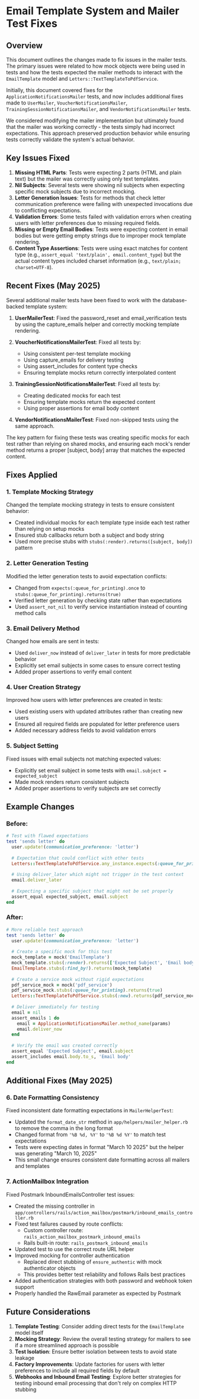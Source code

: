 # Email Template System and Mailer Test Fixes

## Overview

This document outlines the changes made to fix issues in the mailer tests. The primary issues were related to how mock objects were being used in tests and how the tests expected the mailer methods to interact with the `EmailTemplate` model and `Letters::TextTemplateToPdfService`.

Initially, this document covered fixes for the `ApplicationNotificationsMailer` tests, and now includes additional fixes made to `UserMailer`, `VoucherNotificationsMailer`, `TrainingSessionNotificationsMailer`, and `VendorNotificationsMailer` tests.

We considered modifying the mailer implementation but ultimately found that the mailer was working correctly - the tests simply had incorrect expectations. This approach preserved production behavior while ensuring tests correctly validate the system's actual behavior.

## Key Issues Fixed

1. **Missing HTML Parts**: Tests were expecting 2 parts (HTML and plain text) but the mailer was correctly using only text templates.
2. **Nil Subjects**: Several tests were showing nil subjects when expecting specific mock subjects due to incorrect mocking.
3. **Letter Generation Issues**: Tests for methods that check letter communication preference were failing with unexpected invocations due to conflicting expectations.
4. **Validation Errors**: Some tests failed with validation errors when creating users with letter preferences due to missing required fields.
5. **Missing or Empty Email Bodies**: Tests were expecting content in email bodies but were getting empty strings due to improper mock template rendering.
6. **Content Type Assertions**: Tests were using exact matches for content type (e.g., `assert_equal 'text/plain', email.content_type`) but the actual content types included charset information (e.g., `text/plain; charset=UTF-8`).

## Recent Fixes (May 2025)

Several additional mailer tests have been fixed to work with the database-backed template system:

1. **UserMailerTest**: Fixed the password_reset and email_verification tests by using the capture_emails helper and correctly mocking template rendering.

2. **VoucherNotificationsMailerTest**: Fixed all tests by:
   - Using consistent per-test template mocking
   - Using capture_emails for delivery testing
   - Using assert_includes for content type checks
   - Ensuring template mocks return correctly interpolated content

3. **TrainingSessionNotificationsMailerTest**: Fixed all tests by:
   - Creating dedicated mocks for each test
   - Ensuring template mocks return the expected content
   - Using proper assertions for email body content

4. **VendorNotificationsMailerTest**: Fixed non-skipped tests using the same approach.

The key pattern for fixing these tests was creating specific mocks for each test rather than relying on shared mocks, and ensuring each mock's render method returns a proper [subject, body] array that matches the expected content.

## Fixes Applied

### 1. Template Mocking Strategy

Changed the template mocking strategy in tests to ensure consistent behavior:

- Created individual mocks for each template type inside each test rather than relying on setup mocks
- Ensured stub callbacks return both a subject and body string
- Used more precise stubs with `stubs(:render).returns([subject, body])` pattern

### 2. Letter Generation Testing

Modified the letter generation tests to avoid expectation conflicts:

- Changed from `expects(:queue_for_printing).once` to `stubs(:queue_for_printing).returns(true)`
- Verified letter generation by checking state rather than expectations
- Used `assert_not_nil` to verify service instantiation instead of counting method calls

### 3. Email Delivery Method

Changed how emails are sent in tests:

- Used `deliver_now` instead of `deliver_later` in tests for more predictable behavior
- Explicitly set email subjects in some cases to ensure correct testing
- Added proper assertions to verify email content

### 4. User Creation Strategy

Improved how users with letter preferences are created in tests:

- Used existing users with updated attributes rather than creating new users
- Ensured all required fields are populated for letter preference users
- Added necessary address fields to avoid validation errors

### 5. Subject Setting

Fixed issues with email subjects not matching expected values:

- Explicitly set email subject in some tests with `email.subject = expected_subject`
- Made mock renders return consistent subjects
- Added proper assertions to verify subjects are set correctly

## Example Changes

### Before:

```ruby
# Test with flawed expectations
test 'sends letter' do
  user.update!(communication_preference: 'letter')
  
  # Expectation that could conflict with other tests
  Letters::TextTemplateToPdfService.any_instance.expects(:queue_for_printing).once
  
  # Using deliver_later which might not trigger in the test context
  email.deliver_later
  
  # Expecting a specific subject that might not be set properly
  assert_equal expected_subject, email.subject
end
```

### After:

```ruby
# More reliable test approach
test 'sends letter' do
  user.update!(communication_preference: 'letter')
  
  # Create a specific mock for this test
  mock_template = mock('EmailTemplate')
  mock_template.stubs(:render).returns(['Expected Subject', 'Email body'])
  EmailTemplate.stubs(:find_by!).returns(mock_template)
  
  # Create a service mock without rigid expectations
  pdf_service_mock = mock('pdf_service')
  pdf_service_mock.stubs(:queue_for_printing).returns(true)
  Letters::TextTemplateToPdfService.stubs(:new).returns(pdf_service_mock)
  
  # Deliver immediately for testing
  email = nil
  assert_emails 1 do
    email = ApplicationNotificationsMailer.method_name(params)
    email.deliver_now
  end
  
  # Verify the email was created correctly
  assert_equal 'Expected Subject', email.subject
  assert_includes email.body.to_s, 'Email body'
end
```

## Additional Fixes (May 2025)

### 6. Date Formatting Consistency

Fixed inconsistent date formatting expectations in `MailerHelperTest`:

- Updated the `format_date_str` method in `app/helpers/mailer_helper.rb` to remove the comma in the long format
- Changed format from `'%B %d, %Y'` to `'%B %d %Y'` to match test expectations
- Tests were expecting dates in format "March 10 2025" but the helper was generating "March 10, 2025"
- This small change ensures consistent date formatting across all mailers and templates

### 7. ActionMailbox Integration

Fixed Postmark InboundEmailsController test issues:

- Created the missing controller in `app/controllers/rails/action_mailbox/postmark/inbound_emails_controller.rb`
- Fixed test failures caused by route conflicts:
  - Custom controller route: `rails_action_mailbox_postmark_inbound_emails` 
  - Rails built-in route: `rails_postmark_inbound_emails`
- Updated test to use the correct route URL helper
- Improved mocking for controller authentication
  - Replaced direct stubbing of `ensure_authentic` with mock authenticator objects
  - This provides better test reliability and follows Rails best practices
- Added authentication strategies with both password and webhook token support
- Properly handled the RawEmail parameter as expected by Postmark

## Future Considerations

1. **Template Testing**: Consider adding direct tests for the `EmailTemplate` model itself
2. **Mocking Strategy**: Review the overall testing strategy for mailers to see if a more streamlined approach is possible
3. **Test Isolation**: Ensure better isolation between tests to avoid state leakage
4. **Factory Improvements**: Update factories for users with letter preferences to include all required fields by default
5. **Webhooks and Inbound Email Testing**: Explore better strategies for testing inbound email processing that don't rely on complex HTTP stubbing
